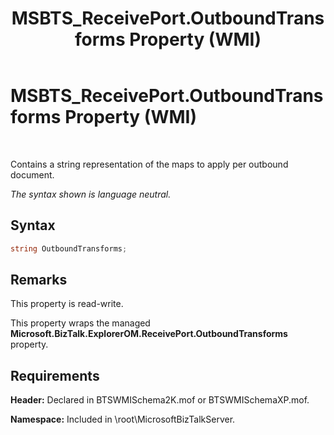 ﻿---
title: MSBTS_ReceivePort.OutboundTransforms Property (WMI)
TOCTitle: MSBTS_ReceivePort.OutboundTransforms Property (WMI)
ms:assetid: 9402848f-bbdb-4daa-ac44-e1f828a617aa
ms:mtpsurl: https://msdn.microsoft.com/en-us/library/Aa577396(v=BTS.80)
ms:contentKeyID: 51529775
ms.date: 08/30/2017
mtps_version: v=BTS.80
---

# MSBTS\_ReceivePort.OutboundTransforms Property (WMI)

 

Contains a string representation of the maps to apply per outbound document.

*The syntax shown is language neutral.*

## Syntax

```C#
string OutboundTransforms;  
```

## Remarks

This property is read-write.

This property wraps the managed **Microsoft.BizTalk.ExplorerOM.ReceivePort.OutboundTransforms** property.

## Requirements

**Header:** Declared in BTSWMISchema2K.mof or BTSWMISchemaXP.mof.

**Namespace:** Included in \\root\\MicrosoftBizTalkServer.

